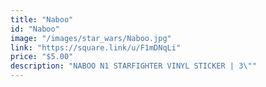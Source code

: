 ```yaml
---
title: "Naboo"
id: "Naboo"
image: "/images/star_wars/Naboo.jpg"
link: "https://square.link/u/F1mDNqLi"
price: "$5.00"
description: "NABOO N1 STARFIGHTER VINYL STICKER | 3\""
---
```

